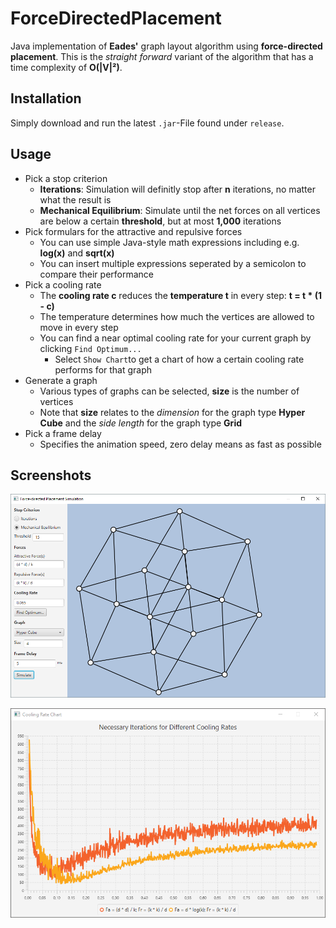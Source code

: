 # ForceDirectedPlacement
Java implementation of **Eades'** graph layout algorithm using **force-directed placement**.
This is the *straight forward* variant of the algorithm that has a time complexity of **O(|V|²)**.
## Installation
Simply download and run the latest `.jar`-File found under `release`. 
## Usage
* Pick a stop criterion
    * **Iterations**: Simulation will definitly stop after **n** iterations, no matter what the result is
    * **Mechanical Equilibrium**: Simulate until the net forces on all vertices are below a certain **threshold**, but at most **1,000** iterations
* Pick formulars for the attractive and repulsive forces
    * You can use simple Java-style math expressions including e.g. **log(x)** and **sqrt(x)**
    * You can insert multiple expressions seperated by a semicolon to compare their performance
* Pick a cooling rate
    * The **cooling rate c** reduces the **temperature t** in every step: **t = t * (1 - c)**  
    * The temperature determines how much the vertices are allowed to move in every step
    * You can find a near optimal cooling rate for your current graph by clicking `Find Optimum...`
        * Select `Show Chart`to get a chart of how a certain cooling rate performs for that graph
* Generate a graph
    * Various types of graphs can be selected, **size** is the number of vertices
    * Note that **size** relates to the *dimension* for the graph type **Hyper Cube** and the *side length* for the graph type **Grid**
* Pick a frame delay
    * Specifies the animation speed, zero delay means as fast as possible

## Screenshots
![Main Window](https://raw.githubusercontent.com/Benjoyo/ForceDirectedPlacement/master/screenshots/main_window.PNG)

![Chart Window](https://raw.githubusercontent.com/Benjoyo/ForceDirectedPlacement/master/screenshots/chart_window.PNG)
